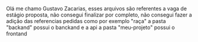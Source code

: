 Olá me chamo Gustavo Zacarias, esses arquivos são referentes a vaga de estágio proposta, não consegui finalizar por completo, não consegui fazer a adição das referencias pedidas como por exemplo "raça"
a pasta "backand" possui o banckand e a api
a pasta "meu-projeto" possui o frontand
